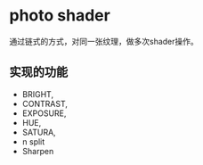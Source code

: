 # photo shader

通过链式的方式，对同一张纹理，做多次shader操作。

## 实现的功能


- BRIGHT,
- CONTRAST,
- EXPOSURE,
- HUE,
- SATURA,
- n split
- Sharpen
